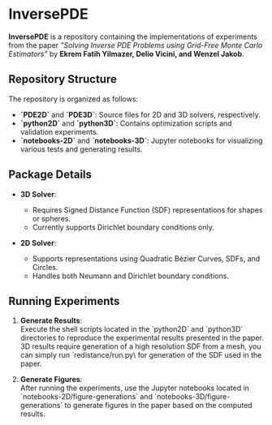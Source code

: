 # InversePDE

**InversePDE** is a repository containing the implementations of experiments from the paper _"Solving Inverse PDE Problems using Grid-Free Monte Carlo Estimators"_ by **Ekrem Fatih Yilmazer, Delio Vicini, and Wenzel Jakob**.

## Repository Structure

The repository is organized as follows:

- **\`PDE2D\`** and **\`PDE3D\`**: Source files for 2D and 3D solvers, respectively.
- **\`python2D\`** and **\`python3D\`**: Contains optimization scripts and validation experiments.
- **\`notebooks-2D\`** and **\`notebooks-3D\`**: Jupyter notebooks for visualizing various tests and generating results.

## Package Details

- **3D Solver**: 
  - Requires Signed Distance Function (SDF) representations for shapes or spheres.
  - Currently supports Dirichlet boundary conditions only.

- **2D Solver**: 
  - Supports representations using Quadratic Bézier Curves, SDFs, and Circles.
  - Handles both Neumann and Dirichlet boundary conditions.

## Running Experiments

1. **Generate Results**:  
   Execute the shell scripts located in the \`python2D\` and \`python3D\` directories to reproduce the experimental results presented in the paper. 3D results require generation of a high resolution SDF from a mesh, you 
   can simply run \`redistance/run.py\ for generation of the SDF used in the paper.  

2. **Generate Figures**:  
   After running the experiments, use the Jupyter notebooks located in \`notebooks-2D/figure-generations\` and \`notebooks-3D/figure-generations\` to generate figures in the paper based on the computed results.
